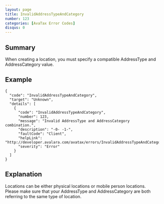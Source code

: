 ```yaml
---
layout: page
title: InvalidAddressTypeAndCategory
number: 123
categories: [AvaTax Error Codes]
disqus: 0
---
```


## Summary

When creating a location, you must specify a compatible AddressType and AddressCategory value.

## Example

    {
      "code": "InvalidAddressTypeAndCategory",
      "target": "Unknown",
      "details": [
        {
          "code": "InvalidAddressTypeAndCategory",
          "number": 123,
          "message": "Invalid AddressType and AddressCategory combination.",
          "description": "-0- -1-",
          "faultCode": "Client",
          "helpLink": "http://developer.avalara.com/avatax/errors/InvalidAddressTypeAndCategory",
          "severity": "Error"
        }
      ]
    }

## Explanation

Locations can be either physical locations or mobile person locations.  Please make sure that your AddressType and AddressCategory are both referring to the same type of location.
